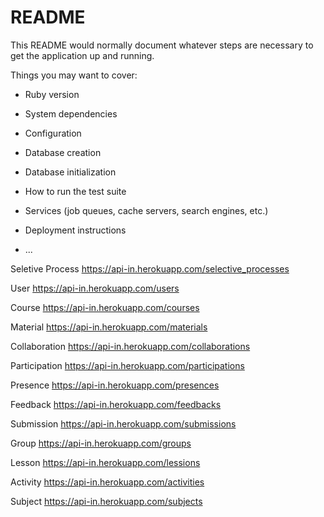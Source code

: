 # README

This README would normally document whatever steps are necessary to get the
application up and running.

Things you may want to cover:

* Ruby version

* System dependencies

* Configuration

* Database creation

* Database initialization

* How to run the test suite

* Services (job queues, cache servers, search engines, etc.)

* Deployment instructions

* ...



Seletive Process 
https://api-in.herokuapp.com/selective_processes


User
https://api-in.herokuapp.com/users

Course
https://api-in.herokuapp.com/courses

Material
https://api-in.herokuapp.com/materials

Collaboration
https://api-in.herokuapp.com/collaborations

Participation
https://api-in.herokuapp.com/participations

Presence
https://api-in.herokuapp.com/presences

Feedback
https://api-in.herokuapp.com/feedbacks

Submission
https://api-in.herokuapp.com/submissions

Group
https://api-in.herokuapp.com/groups

Lesson
https://api-in.herokuapp.com/lessions

Activity
https://api-in.herokuapp.com/activities

Subject
https://api-in.herokuapp.com/subjects
